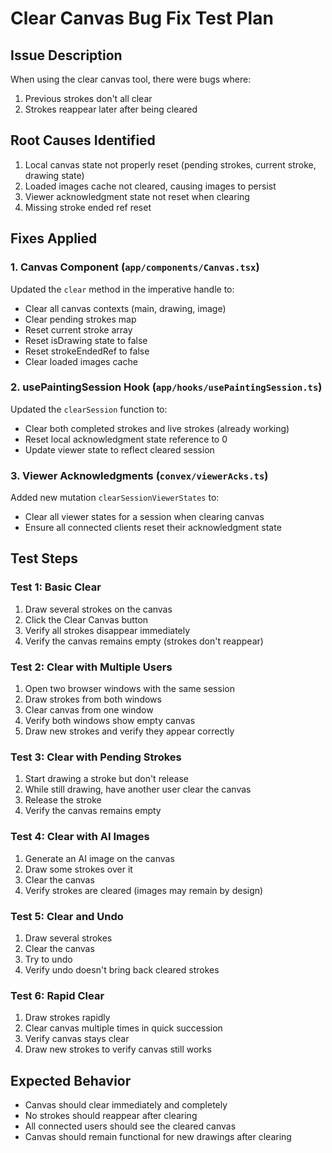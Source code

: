 # Clear Canvas Bug Fix Test Plan

## Issue Description
When using the clear canvas tool, there were bugs where:
1. Previous strokes don't all clear
2. Strokes reappear later after being cleared

## Root Causes Identified
1. Local canvas state not properly reset (pending strokes, current stroke, drawing state)
2. Loaded images cache not cleared, causing images to persist
3. Viewer acknowledgment state not reset when clearing
4. Missing stroke ended ref reset

## Fixes Applied

### 1. Canvas Component (`app/components/Canvas.tsx`)
Updated the `clear` method in the imperative handle to:
- Clear all canvas contexts (main, drawing, image)
- Clear pending strokes map
- Reset current stroke array
- Reset isDrawing state to false
- Reset strokeEndedRef to false
- Clear loaded images cache

### 2. usePaintingSession Hook (`app/hooks/usePaintingSession.ts`)
Updated the `clearSession` function to:
- Clear both completed strokes and live strokes (already working)
- Reset local acknowledgment state reference to 0
- Update viewer state to reflect cleared session

### 3. Viewer Acknowledgments (`convex/viewerAcks.ts`)
Added new mutation `clearSessionViewerStates` to:
- Clear all viewer states for a session when clearing canvas
- Ensure all connected clients reset their acknowledgment state

## Test Steps

### Test 1: Basic Clear
1. Draw several strokes on the canvas
2. Click the Clear Canvas button
3. Verify all strokes disappear immediately
4. Verify the canvas remains empty (strokes don't reappear)

### Test 2: Clear with Multiple Users
1. Open two browser windows with the same session
2. Draw strokes from both windows
3. Clear canvas from one window
4. Verify both windows show empty canvas
5. Draw new strokes and verify they appear correctly

### Test 3: Clear with Pending Strokes
1. Start drawing a stroke but don't release
2. While still drawing, have another user clear the canvas
3. Release the stroke
4. Verify the canvas remains empty

### Test 4: Clear with AI Images
1. Generate an AI image on the canvas
2. Draw some strokes over it
3. Clear the canvas
4. Verify strokes are cleared (images may remain by design)

### Test 5: Clear and Undo
1. Draw several strokes
2. Clear the canvas
3. Try to undo
4. Verify undo doesn't bring back cleared strokes

### Test 6: Rapid Clear
1. Draw strokes rapidly
2. Clear canvas multiple times in quick succession
3. Verify canvas stays clear
4. Draw new strokes to verify canvas still works

## Expected Behavior
- Canvas should clear immediately and completely
- No strokes should reappear after clearing
- All connected users should see the cleared canvas
- Canvas should remain functional for new drawings after clearing